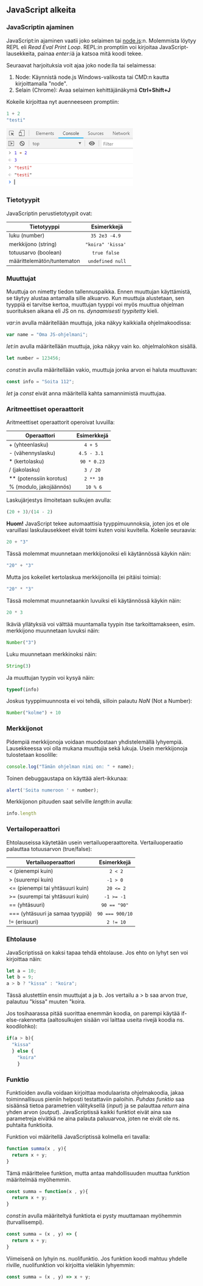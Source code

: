 ## JavaScript alkeita

### JavaScriptin ajaminen

JavaScript:in ajaminen vaatii joko selaimen tai [node.js](https://nodejs.org/en/):n. Molemmista löytyy REPL eli *Read Eval Print Loop*. REPL:in promptiin voi kirjoitaa JavaScript-lausekkeita, painaa *enter*:iä ja katsoa mitä koodi tekee. 

Seuraavat harjoituksia voit ajaa joko node:lla tai selaimessa:
1. Node:
  Käynnistä node.js Windows-valikosta tai CMD:n kautta kirjoittamalla "node".
2. Selain (Chrome):
  Avaa selaimen kehittäjänäkymä **Ctrl+Shift+J**

Kokeile kirjoittaa nyt auenneeseen promptiin:

```js
1 + 2
"testi"
```

![Selaimen konsoli](img/console.PNG)

### Tietotyypit

JavaScriptin perustietotyypit ovat:

| Tietotyyppi    | Esimerkkejä      | 
| ------------- |:-------------:| 
| luku (number)      | ```35 2e3 -4.9 ``` | 
| merkkijono (string)      | ```"koira" 'kissa' ```     |  
| totuusarvo (boolean) | ```true false ``` |
| määrittelemätön/tuntematon | ```undefined null``` |

### Muuttujat

Muuttuja on nimetty tiedon tallennuspaikka. Ennen muuttujan käyttämistä, se täytyy alustaa antamalla sille alkuarvo. Kun muuttuja alustetaan, sen tyyppiä ei tarvitse kertoa, muuttujan tyyppi voi myös muuttua ohjelman suorituksen aikana eli JS on ns. *dynaamisesti tyypitetty* kieli.

*var*:in avulla määritellään muuttuja, joka näkyy kaikkialla ohjelmakoodissa:
```js
var name = "Oma JS-ohjelmani";
```
*let*:in avulla määritellään muuttuja, joka näkyy vain ko. ohjelmalohkon sisällä.
```js
let number = 123456;
```
*const*:in avulla määritellään vakio, muuttuja jonka arvon ei haluta muuttuvan:
```js
const info = "Soita 112";
```
*let* ja *const* eivät anna määritellä kahta samannimistä muuttujaa.

### Aritmeettiset operaattorit

Aritmeettiset operaattorit operoivat luvuilla:

| Operaattori    | Esimerkkejä    | 
| --------------------- |:-------------:| 
| + (yhteenlasku) | ```4 + 5 ``` | 
| - (vähennyslasku) | ```4.5 - 3.1 ``` |
| * (kertolasku)| ```90 * 0.23``` |
| / (jakolasku) | ```3 / 20``` |
| ** (potenssiin korotus) | ``` 2 ** 10``` |
| % (modulo, jakojäännös) | ``` 10 % 6``` |

Laskujärjestys ilmoitetaan sulkujen avulla:
```js
(20 + 3)/(14 - 2)
```
**Huom!**
JavaScript tekee automaattisia tyyppimuunnoksia, joten jos et ole varuillasi laskulausekkeet eivät toimi kuten voisi kuvitella. Kokeile seuraavia:

```js
20 + "3"
```

Tässä molemmat muunnetaan merkkijonoiksi eli käytännössä käykin näin:

```js
"20" + "3"
```

Mutta jos kokeilet kertolaskua merkkijonoilla (ei pitäisi toimia):

```js
"20" * "3"
```

Tässä molemmat muunnetaankin luvuiksi eli käytännössä käykin näin:

```js
20 * 3
```

Ikäviä yllätyksiä voi välttää muuntamalla tyypin itse tarkoittamakseen, esim. merkkijono muunnetaan luvuksi näin:

```js
Number("3")
```

Luku muunnetaan merkkinoksi näin:

```js
String(3)
```

Ja muuttujan tyypin voi kysyä näin:

```js
typeof(info)
```

Joskus tyyppimuunnosta ei voi tehdä, silloin palautu *NaN* (Not a Number):

```js
Number("kolme") + 10
```

### Merkkijonot

Pidempiä merkkijonoja voidaan muodostaan yhdistelemällä lyhyempiä. Lausekkeessa voi olla mukana muuttujia sekä lukuja. Usein merkkijonoja tulostetaan kosolille:

```js
console.log("Tämän ohjelman nimi on: " + name);
```

Toinen debuggaustapa on käyttää alert-ikkunaa:

```js
alert('Soita numeroon ' + number);
```

Merkkijonon pituuden saat selville *length*:in avulla:

```js
info.length
```

### Vertailoperaattori

Ehtolauseissa käytetään usein vertailuoperaattoreita. Vertailuoperaatio palauttaa totuusarvon (true/false):

| Vertailuoperaattori    | Esimerkkejä      | 
| ---------------------- |:-------------:| 
| < (pienempi kuin)   | ``` 2 < 2``` | 
| > (suurempi kuin)     | ``` -1 > 0 ```     |  
| <= (pienempi tai yhtäsuuri kuin)   | ``` 20 <= 2``` | 
| >= (suurempi tai yhtäsuuri kuin)     | ``` -1 >= -1 ```     | 
| == (yhtäsuuri)| ```90 == "90"``` |
| === (yhtäsuuri ja samaa tyyppiä) | ```90 === 900/10``` |
| != (erisuuri) | ``` 2 != 10``` |


### Ehtolause

JavaScriptissä on kaksi tapaa tehdä ehtolause. Jos ehto on lyhyt sen voi kirjoittaa näin:

```js
let a = 10;
let b = 9;
a > b ? "kissa" : "koira";
```

Tässä alustettiin ensin muuttujat a ja b. Jos vertailu a > b saa arvon *true*, palautuu "kissa" muuten "koira.

Jos tosihaarassa pitää suorittaa enemmän koodia, on parempi käytää if-else-rakennetta (aaltosulkujen sisään voi laittaa useita rivejä koodia ns. koodilohko):
```js
if(a > b){
  "kissa"
  } else {
    "koira"
    }
```

### Funktio

Funktioiden avulla voidaan kirjoittaa modulaarista ohjelmakoodia, jakaa toiminnallisuus pieniin helposti testattaviin paloihin. *Puhdas funktio* saa sisäänsä tietoa parametrien välityksellä (*input*) ja se palauttaa *return* aina yhden arvon (*output*). JavaScriptissä kaikki funktiot eivät aina saa parametreja eivätkä ne aina palauta paluuarvoa, joten ne eivät ole ns. puhtaita funktioita.

Funktion voi määritellä JavaScriptissä kolmella eri tavalla:

```js
function summa(x , y){
  return x + y;
}
```

Tämä määrittelee funktion, mutta antaa mahdollisuuden muuttaa funktion määritelmää myöhemmin.

```js
const summa = function(x , y){
  return x + y;
}
```

*const*:in avulla määriteltyä funktiota ei pysty muuttamaan myöhemmin (turvallisempi).

```js
const summa = (x , y) => {
  return x + y;
}
```

Viimeisenä on lyhyin ns. nuolifunktio. Jos funktion koodi mahtuu yhdelle riville, nuolifunktion voi kirjoitta vieläkin lyhyemmin:

```js
const summa = (x , y) => x + y;
```
